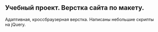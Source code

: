 ## Учебный проект. Верстка сайта по макету.

Адаптивная, кроссбраузерная верстка. Написаны небольшие скрипты на jQuery.
